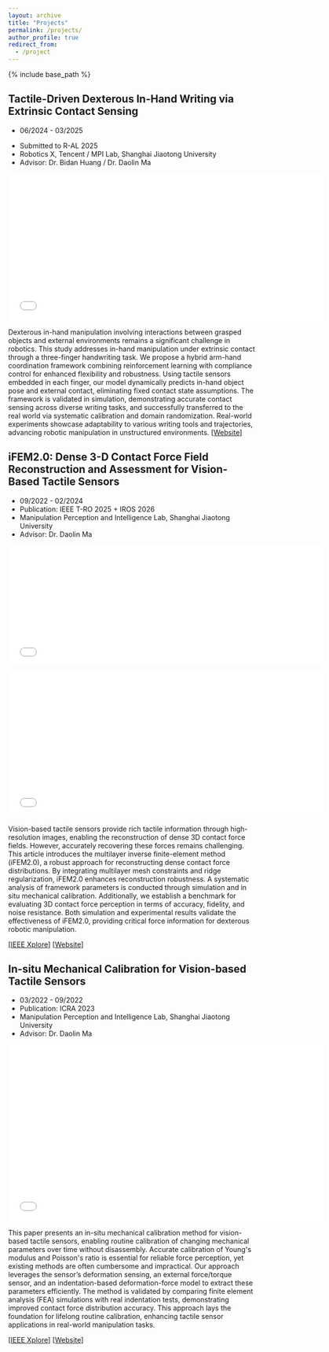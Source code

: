 ```yaml
---
layout: archive
title: "Projects"
permalink: /projects/
author_profile: true
redirect_from:
  - /project
---
```


{% include base_path %}

## Tactile-Driven Dexterous In-Hand Writing via Extrinsic Contact Sensing

- 06/2024 - 03/2025
<!-- - Publication: R-AL 2025 -->
- Submitted to R-AL 2025
- Robotics X, Tencent / MPI Lab, Shanghai Jiaotong University
- Advisor: Dr. Bidan Huang / Dr. Daolin Ma
<p align="center">
<iframe width="640" height="300" src="../files/Inhandwriting.mp4" title="Inhandwriting" frameborder="0" allow="accelerometer; clipboard-write; encrypted-media; gyroscope; picture-in-picture" allowfullscreen> </iframe>
</p>

Dexterous in-hand manipulation involving interactions between grasped objects and external environments remains a significant challenge in robotics. This study addresses in-hand manipulation under extrinsic contact through a three-finger handwriting task. We propose a hybrid arm-hand coordination framework combining reinforcement learning with compliance control for enhanced flexibility and robustness. Using tactile sensors embedded in each finger, our model dynamically predicts in-hand object pose and external contact, eliminating fixed contact state assumptions. The framework is validated in simulation, demonstrating accurate contact sensing across diverse writing tasks, and successfully transferred to the real world via systematic calibration and domain randomization. Real-world experiments showcase adaptability to various writing tools and trajectories, advancing robotic manipulation in unstructured environments.
[[Website](https://canzhopro.github.io/In_hand_Writing/)]


## iFEM2.0: Dense 3-D Contact Force Field Reconstruction and Assessment for Vision-Based Tactile Sensors

- 09/2022 - 02/2024
- Publication: IEEE T-RO 2025 + IROS 2026
- Manipulation Perception and Intelligence Lab, Shanghai Jiaotong University
- Advisor: Dr. Daolin Ma

<p align="center">
<iframe width="640" height="240" src="../files/iFEM2_Force.mp4" title="iFEM2_Force" frameborder="0" allow="accelerometer; clipboard-write; encrypted-media; gyroscope; picture-in-picture" allowfullscreen> </iframe>
</p>
<p align="center">
<iframe width="640" height="300" src="../files/iFEM2_Force2.mp4" title="iFEM2_Force2" frameborder="0" allow="accelerometer; clipboard-write; encrypted-media; gyroscope; picture-in-picture" allowfullscreen> </iframe>
</p>

Vision-based tactile sensors provide rich tactile information through high-resolution images, enabling the reconstruction of dense 3D contact force fields. However, accurately recovering these forces remains challenging. This article introduces the multilayer inverse finite-element method (iFEM2.0), a robust approach for reconstructing dense contact force distributions. By integrating multilayer mesh constraints and ridge regularization, iFEM2.0 enhances reconstruction robustness. A systematic analysis of framework parameters is conducted through simulation and in situ mechanical calibration. Additionally, we establish a benchmark for evaluating 3D contact force perception in terms of accuracy, fidelity, and noise resistance. Both simulation and experimental results validate the effectiveness of iFEM2.0, providing critical force information for dexterous robotic manipulation.

[[IEEE Xplore](https://ieeexplore.ieee.org/document/10758225)] [[Website](https://canzhopro.github.io/iFEM2_Force/)]


## In-situ Mechanical Calibration for Vision-based Tactile Sensors

- 03/2022 - 09/2022
- Publication: ICRA 2023
- Manipulation Perception and Intelligence Lab, Shanghai Jiaotong University
- Advisor: Dr. Daolin Ma

<p align="center">
<iframe width="640" height="360" src="../files/Insitu_Calibration.mp4" title="Insitu_Calibration" frameborder="0" allow="accelerometer; clipboard-write; encrypted-media; gyroscope; picture-in-picture" allowfullscreen> </iframe>
</p>

This paper presents an in-situ mechanical calibration method for vision-based tactile sensors, enabling routine calibration of changing mechanical parameters over time without disassembly. Accurate calibration of Young's modulus and Poisson's ratio is essential for reliable force perception, yet existing methods are often cumbersome and impractical. Our approach leverages the sensor’s deformation sensing, an external force/torque sensor, and an indentation-based deformation-force model to extract these parameters efficiently. The method is validated by comparing finite element analysis (FEA) simulations with real indentation tests, demonstrating improved contact force distribution accuracy. This approach lays the foundation for lifelong routine calibration, enhancing tactile sensor applications in real-world manipulation tasks.

[[IEEE Xplore](https://ieeexplore.ieee.org/document/10161153)] [[Website](https://canzhopro.github.io/Insitu_Calibration/)]


